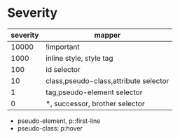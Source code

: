 # Severity

| severity | mapper                                |
| -------- | ------------------------------------- |
| 10000    | !important                            |
| 1000     | inline style, style tag               |
| 100      | id selector                           |
| 10       | class,pseudo-class,attribute selector |
| 1        | tag,pseudo-element selector           |
| 0        | \*, successor, brother selector       |

- pseudo-element, p::first-line
- pseudo-class: p:hover
